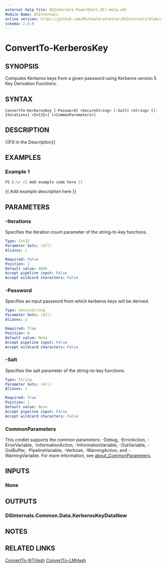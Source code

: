 ```yaml
---
external help file: DSInternals.PowerShell.dll-Help.xml
Module Name: DSInternals
online version: https://github.com/MichaelGrafnetter/DSInternals/blob/master/Documentation/PowerShell/ConvertTo-KerberosKey.md
schema: 2.0.0
---
```


# ConvertTo-KerberosKey

## SYNOPSIS
Computes Kerberos keys from a given password using Kerberos version 5 Key Derivation Functions.

## SYNTAX

```
ConvertTo-KerberosKey [-Password] <SecureString> [-Salt] <String> [[-Iterations] <Int32>] [<CommonParameters>]
```

## DESCRIPTION
{{Fill in the Description}}

## EXAMPLES

### Example 1
```powershell
PS C:\> {{ Add example code here }}
```

{{ Add example description here }}

## PARAMETERS

### -Iterations
Specifies the iteration count parameter of the string-to-key functions.

```yaml
Type: Int32
Parameter Sets: (All)
Aliases: i

Required: False
Position: 2
Default value: 4096
Accept pipeline input: False
Accept wildcard characters: False
```

### -Password
Specifies an input password from which kerberos keys will be derived.

```yaml
Type: SecureString
Parameter Sets: (All)
Aliases: p

Required: True
Position: 0
Default value: None
Accept pipeline input: False
Accept wildcard characters: False
```

### -Salt
Specifies the salt parameter of the string-to-key functions.

```yaml
Type: String
Parameter Sets: (All)
Aliases: s

Required: True
Position: 1
Default value: None
Accept pipeline input: False
Accept wildcard characters: False
```

### CommonParameters
This cmdlet supports the common parameters: -Debug, -ErrorAction, -ErrorVariable, -InformationAction, -InformationVariable, -OutVariable, -OutBuffer, -PipelineVariable, -Verbose, -WarningAction, and -WarningVariable. For more information, see [about_CommonParameters](http://go.microsoft.com/fwlink/?LinkID=113216).

## INPUTS

### None

## OUTPUTS

### DSInternals.Common.Data.KerberosKeyDataNew

## NOTES

## RELATED LINKS

[ConvertTo-NTHash](ConvertTo-NTHash.md)
[ConvertTo-LMHash](ConvertTo-LMHash.md)